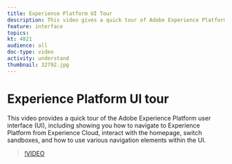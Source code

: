 ```yaml
---
title: Experience Platform UI Tour
description: This video gives a quick tour of Adobe Experience Platform's user interface to show you how to navigate to Experience Platform from Experience Cloud, the homepage dashboard, the interface's enablement features, the sandbox switcher and navigation elements.
feature: interface
topics:
kt: 4821
audience: all
doc-type: video
activity: understand
thumbnail: 32792.jpg
---
```


# Experience Platform UI tour

This video provides a quick tour of the Adobe Experience Platform user interface (UI), including showing you how to navigate to Experience Platform from Experience Cloud, interact with the homepage, switch sandboxes, and how to use various navigation elements within the UI.

>[!VIDEO](https://video.tv.adobe.com/v/32792?quality=12&learn=on)